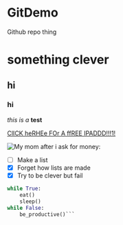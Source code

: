 # GitDemo
Github repo thing

# something clever
## hi
### hi

*this is a* **test**

[ClICK heRHEe FOr  A ffREE IPADDD!!!1!](https://yt3.ggpht.com/-9kn7t2RREyEuzMbmM7-sY4Vv8L0AoNBh5s4AenihnrXiX8m6xfpcFnGTnnqcPggIth0Idk_rGscKqc=s320-nd)

![My mom after i ask for money:](https://www.colourbox.com/preview/18395012-find-a-job-written-on-red-keyboard-key.jpg)

- [ ] Make a list
- [X] Forget how lists are made
- [X] Try to be clever but fail

```python
while True:
	eat()
	sleep()
while False:
	be_productive()```